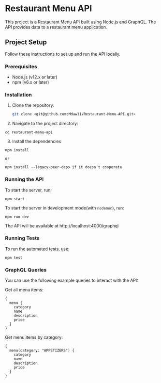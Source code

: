# Restaurant Menu API

This project is a Restaurant Menu API built using Node.js and GraphQL. The API provides data to a restaurant menu application.

## Project Setup

Follow these instructions to set up and run the API locally.

### Prerequisites

- Node.js (v12.x or later)
- npm (v6.x or later)

### Installation

1. Clone the repository:
   ```sh
   git clone <git@github.com:Mdaw11/Restaurant-Menu-API.git>


2. Navigate to the project directory:

```
cd restaurant-menu-api
```

3. Install the dependencies

```
npm install

or 

npm install --legacy-peer-deps if it doesn't cooperate
```

### Running the API
To start the server, run;

```
npm start
```

To start the server in development mode(with `nodemon`), run:

```
npm run dev
```

The API will be available at http://localhost:4000/graphql

### Running Tests
To run the automated tests, use:

```
npm test
```

### GraphQL Queries
You can use the following example queries to interact with the API:

Get all menu items:

```
{
  menu {
    category
    name
    description
    price
  }
}
```

Get menu items by category:

```
{
  menu(category: "APPETIZERS") {
    category
    name
    description
    price
  }
}
```
